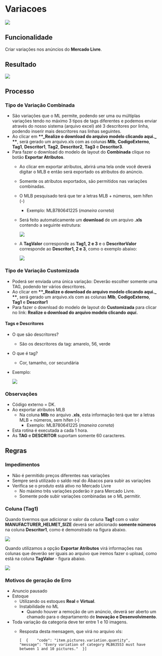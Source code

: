 # Variacoes

![](http://developers.connectparts.com.br/imagens/inseriVariacaoMercadoLivre01.png)

## Funcionalidade

Criar variações nos anúncios do **Mercado Livre**.

## Resultado

![](http://developers.connectparts.com.br/imagens/inseriVariacaoMercadoLivre02.png)

## Processo

### Tipo de Variação Combinada

* São variações que o ML permite, podendo ser uma ou múltiplas variações tendo no máximo 3 tipos de tags diferentes e podemos enviar através do nosso sistema \(arquivo excel\) até 3 descritores por linha, podendo inserir mais descritores nas linhas seguintes.
* Ao clicar em  **\*\*\_**Realize o download do arquivo modelo clicando aqui.**\_  \*\***, será gerado um arquivo.xls com as colunas **Mlb**, **CodigoExterno**, **Tag1**, **Descritor1**, **Tag2**, **Descritor2**, **Tag3** e **Descritor3**.
* Para fazer o download do modelo de layout do **Combinada** clique no botão **Exportar Atributos**.
  * Ao clicar em exportar atributos, abrirá uma tela onde você deverá digitar o MLB e então será exportado os atributos do anúncio.
  * Somente os atributos exportados, são permitidos nas variações combinadas.
  * O MLB pesquisado terá que ter a letras MLB + números, sem hífen \(-\)
    * Exemplo: MLB780641225 \(_maneira correta_\)
  * Será feito automaticamente um **download** de um arquivo **.xls** contendo a seguinte estrutura:

    ![](http://developers.connectparts.com.br/imagens//modelo01.jpg)

  * A **TagValor** corresponde as **Tag1, 2 e 3** e o **DescritorValor** corresponde ao **Descritor1, 2 e 3**, como o exemplo abaixo:

    ![](http://developers.connectparts.com.br/imagens//modelo02.jpg)

### Tipo de Variação Customizada

* Poderá ser enviada uma única variação: Deverão escolher somente uma TAG, podendo ter vários descritores.
* Ao clicar em  **\*\*\_**Realize o download do arquivo modelo clicando aqui.**\_  \*\***, será gerado um arquivo.xls com as colunas **Mlb**, **CodigoExterno**, **Tag1** e **Descritor1**
* Para fazer o download do modelo de layout do **Customizada** para clicar no link: **Realize o download do arquivo modelo clicando** _**aqui**_**.** 

#### Tags e Descritores

* O que são descritores?  
  * São os descritores da tag: amarelo, 56, verde
* O que é tag?
  * Cor, tamanho, cor secundária
* Exemplo:

  ![](http://developers.connectparts.com.br/imagens//VariacaoML01.png)

### Observações

* Código externo = DK.
* Ao exportar atributos MLB
  * Na coluna **Mlb** no arquivo **.xls**, esta informação terá que ter a letras MLB + números, sem hífen \(-\)
    * Exemplo: MLB780641225 \(_maneira correta_\)
* Esta rotina é executada a cada 1 hora.
* As **TAG** e **DESCRITOR** suportam somente 60 caracteres.

## Regras

### Impedimentos

* Não é permitido preços diferentes nas variações
* Sempre será utilizado o saldo real do Ábacos para subir as variações
* Verifica se o produto está ativo no Mercado Livre
  * No máximo três variações poderão ir para Mercado Livre.
  * Somente pode subir variações combinadas se o ML permitir.

### Coluna \(Tag1\)

Quando tivermos que adicionar o valor da coluna **Tag1** com o valor **MANUFACTURER\_HELMET\_SIZE** deverá ser adicionado **somente números** na coluna **Descritor1**, como é demonstrado na figura abaixo.

![](http://developers.connectparts.com.br/imagens/NovoModeloVariacao01.jpg)

Quando utilizamos a opção **Exportar Atributos** virá informações nas colunas que deverão ser iguais ao arquivo que iremos fazer o upload, como está na coluna **TagValor** - figura abaixo.

![](http://developers.connectparts.com.br/imagens/NovoModeloVariacao02.jpg)

### Motivos de geração de Erro

* Anuncio pausado
* Estoque
  * Utilizando os estoques **Real** e **Virtual**. 
  * Instabilidade no ML
    * Quando houver a remoção de um anúncio, deverá ser aberto um chamado para o departamento de **Inovação e Desenvolvimento**.    
* Toda variação da categoria deve ter entre 1 e 10 imagens.
  * Resposta desta mensagem, que virá no arquivo xls:

    ```text
    [  {    "code": "item.pictures.variation.quantity",    "message": "Every variation of category MLB63553 must have between 1 and 10 pictures."  }]
    ```

